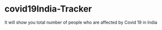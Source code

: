 # covid19India-Tracker
It will show you total number of people who are affected by Covid 19 in India
